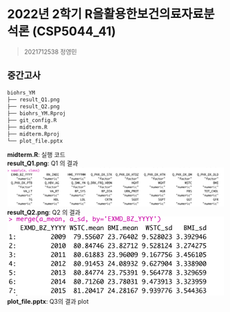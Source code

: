 # 2022년 2학기 R을활용한보건의료자료분석론 (CSP5044_41) 
> 2021712538 정영민

## 중간고사

```
biohrs_YM
├── result_Q1.png
├── result_Q2.png
├── biohrs_YM.Rproj
├── git_config.R
├── midterm.R
├── midterm.Rproj
└── plot_file.pptx
```

**midterm.R**: 실행 코드  
**result_Q1.png**: Q1 의 결과  
![result_Q1](result_Q1.png)
**result_Q2.png**: Q2 의 결과  
![result_Q2](result_Q2.png)  
**plot_file.pptx**: Q3의 결과 plot

